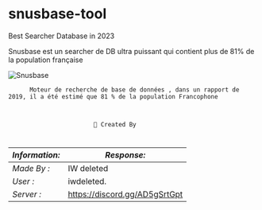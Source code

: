# snusbase-tool

Best Searcher Database in 2023

Snusbase est un searcher de DB ultra puissant qui contient plus de 81% de la population française

![Snusbase](https://github.com/discordToolsFR/Snusbase/assets/153363674/070db38e-a05d-4485-9280-b98cffae7db4)



          Moteur de recherche de base de données , dans un rapport de 2019, il a été estimé que 81 % de la population Francophone 



                            🪪 Created By
#
|*Information:* | *Response:* |
|--------------|------------ |
| *Made By :*   |        IW deleted     |
| *User :*      |iwdeleted. |
| *Server :*   | https://discord.gg/AD5gSrtGpt |

                                                          
